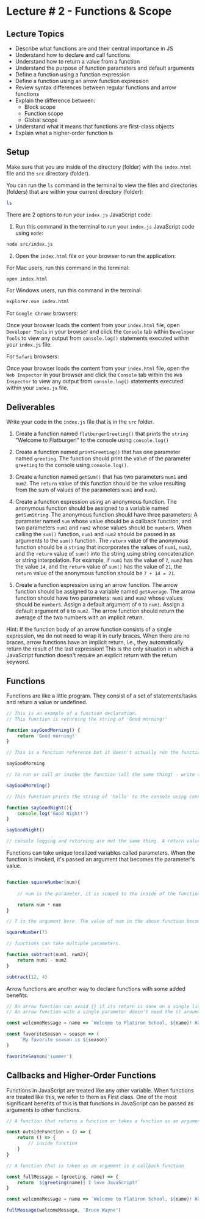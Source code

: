 # Lecture # 2 - Functions & Scope

## Lecture Topics
- Describe what functions are and their central importance in JS
- Understand how to declare and call functions
- Understand how to return a value from a function
- Understand the purpose of function parameters and default arguments
- Define a function using a function expression
- Define a function using an arrow function expression
- Review syntax differences between regular functions and arrow functions
- Explain the difference between:
    - Block scope
    - Function scope
    - Global scope
- Understand what it means that functions are first-class objects
- Explain what a higher-order function is

## Setup

Make sure that you are inside of the directory (folder) with the `index.html` file and the `src` directory (folder).

You can run the `ls` command in the terminal to view the files and directories (folders) that are within your current directory (folder):

```sh
ls
```

There are 2 options to run your `index.js` JavaScript code:

1. Run this command in the terminal to run your `index.js` JavaScript code using `node`:

```sh
node src/index.js
```

2. Open the `index.html` file on your browser to run the application:

For Mac users, run this command in the terminal:

```sh
open index.html
```

For Windows users, run this command in the terminal:

```sh
explorer.exe index.html
```

For `Google Chrome` browsers:

Once your browser loads the content from your `index.html` file, open `Developer Tools` in your browser and click the `Console` tab within `Developer Tools` to view any output from `console.log()` statements executed within your `index.js` file.

For `Safari` browsers:

Once your browser loads the content from your `index.html` file, open the `Web Inspector` in your browser and click the `Console` tab within the `Web Inspector` to view any output from `console.log()` statements executed within your `index.js` file.

## Deliverables

Write your code in the `index.js` file that is in the `src` folder.

1. Create a function named `flatburgerGreeting()` that prints the `string` "Welcome to Flatburger!" to the console using `console.log()`

2. Create a function named `printGreeting()` that has one parameter named `greeting`. The function should print the value of the parameter `greeting` to the console using `console.log()`.

3. Create a function named `getSum()` that has two parameters `num1` and `num2`. The `return` value of this function should be the value resulting from the sum of values of the parameters `num1` and `num2`.

4. Create a function expression using an anonymous function. The anonymous function should be assigned to a variable named `getSumString`. The anonymous function should have three parameters: A parameter named `sum` whose value should be a callback function, and two parameters `num1` and `num2` whose values should be `number`s. When calling the `sum()` function, `num1` and `num2` should be passed in as arguments to the `sum()` function. The `return` value of the anonymous function should be a `string` that incorporates the values of `num1`, `num2`, and the `return` value of `sum()` into the string using string concatenation or string interpolation. For example, if `num1` has the value of `7`, `num2` has the value `14`, and the `return` value of `sum()` has the value of `21`, the `return` value of the anonymous function should be `7 + 14 = 21`.

5. Create a function expression using an arrow function. The arrow function should be assigned to a variable named `getAverage`. The arrow function should have two parameters: `num1` and `num2` whose values should be `number`s. Assign a default argument of `0` to `num1`. Assign a default argument of `0` to `num2`. The arrow function should return the average of the two numbers with an implicit return.

Hint: If the function body of an arrow function consists of a single expression, we do not need to wrap it in curly braces. When there are no braces, arrow functions have an implicit return, i.e., they automatically return the result of the last expression! This is the only situation in which a JavaScript function doesn't require an explicit return with the return keyword.

## Functions
Functions are like a little program. They consist of a set of statements/tasks and return a value or undefined. 

``` javascript
// This is an example of a function declaration.
// This function is returning the string of 'Good morning!'

function sayGoodMorning() {
    return 'Good morning!'
}

// This is a function reference but it doesn't actually run the function. 

sayGoodMorning

// To run or call or invoke the function (all the same thing) - write the function's name and add a pair of ()

sayGoodMorning()

// This function prints the string of 'hello' to the console using console.log() but returns undefined because it does not have the return keyword.

function sayGoodNight(){
    console.log('Good Night!')
}

sayGoodNight()

// console logging and returning are not the same thing. A return value becomes the value of an invoked function, while console.log() only logs something to the console.

```

Functions can take unique localized variables called parameters. When the function is invoked, it's passed an argument that becomes the parameter's value.

``` javascript

function squareNumber(num){
    
    // num is the parameter, it is scoped to the inside of the function

    return num * num
}

// 7 is the argument here. The value of num in the above function becomes 7.

squareNumber(7)

// functions can take multiple parameters.

function subtract(num1, num2){
    return num1 - num2
}

subtract(12, 4)

```

Arrow functions are another way to declare functions with some added benefits.

``` javascript
// An arrow function can avoid {} if its return is done on a single line or with ()
// An arrow function with a single parameter doesn't need the () around the parameter.

const welcomeMessage = name => `Welcome to Flatiron School, ${name}! Have a great day!`

const favoriteSeason = season => (
     `My favorite season is ${season}`
)

favoriteSeason('summer')

```


## Callbacks and Higher-Order Functions

Functions in JavaScript are treated like any other variable. When functions are treated like this, we refer to them as First class. One of the most significant benefits of this is that functions in JavaScript can be passed as arguments to other functions.

``` javascript
// A function that returns a function or takes a function as an argument is called a Higher-Order Function

const outsideFunction = () => {
    return () => {
        // inside function
    }
}

// A function that is taken as an argument is a callback function

const fullMessage = (greeting, name) => {
    return `${greeting(name)} I love JavaScript!`
}

const welcomeMessage = name => `Welcome to Flatiron School, ${name}! Have a great day!`

fullMessage(welcomeMessage, 'Bruce Wayne')

```